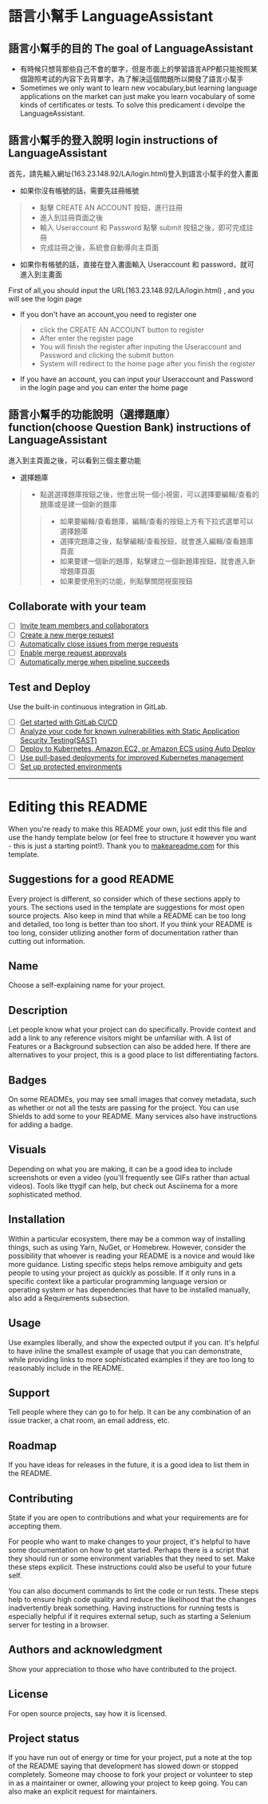 # 語言小幫手 LanguageAssistant 



## 語言小幫手的目的 The goal of LanguageAssistant

* 有時候只想背那些自己不會的單字，但是市面上的學習語言APP都只能按照某個證照考試的內容下去背單字，為了解決這個問題所以開發了語言小幫手
* Sometimes we only want to learn new vocabulary,but learning language applications on the market can just make you learn vocabulary of some kinds of certificates or tests. To solve this predicament i devolpe the LanguageAssistant.  

## 語言小幫手的登入說明 login instructions of LanguageAssistant

首先，請先輸入網址(163.23.148.92/LA/login.html)登入到語言小幫手的登入畫面
* 如果你沒有帳號的話，需要先註冊帳號
 >* 點擊 CREATE AN ACCOUNT 按鈕，進行註冊
 >* 進入到註冊頁面之後
 >* 輸入 Useraccount 和 Password 點擊 submit 按鈕之後，即可完成註冊
 >* 完成註冊之後，系統會自動導向主頁面
* 如果你有帳號的話，直接在登入畫面輸入 Useraccount 和 password，就可進入到主畫面

First of all,you should input the URL(163.23.148.92/LA/login.html) , and you will see the login page
* If you don't have an account,you need to register one
 >* click the CREATE AN ACCOUNT button to register
 >* After enter the register page
 >* You will finish the register after inputing the Useraccount and Password and clicking the submit button
 >* System will redirect to the home page after you finish the register
* If you have an account, you can input your Useraccount and Password in the login page and you can enter the home page

## 語言小幫手的功能說明（選擇題庫） function(choose Question Bank) instructions of LanguageAssistant

進入到主頁面之後，可以看到三個主要功能
* 選擇題庫
 >* 點選選擇題庫按鈕之後，他會出現一個小視窗，可以選擇要編輯/查看的題庫或是建一個新的題庫
 >>* 如果要編輯/查看題庫，編輯/查看的按鈕上方有下拉式選單可以選擇題庫
 >> * 選擇完題庫之後，點擊編輯/查看按鈕，就會進入編輯/查看題庫頁面
 >>* 如果要建一個新的題庫，點擊建立一個新題庫按鈕，就會進入新增題庫頁面
 >>* 如果要使用別的功能，則點擊關閉視窗按鈕



## Collaborate with your team

- [ ] [Invite team members and collaborators](https://docs.gitlab.com/ee/user/project/members/)
- [ ] [Create a new merge request](https://docs.gitlab.com/ee/user/project/merge_requests/creating_merge_requests.html)
- [ ] [Automatically close issues from merge requests](https://docs.gitlab.com/ee/user/project/issues/managing_issues.html#closing-issues-automatically)
- [ ] [Enable merge request approvals](https://docs.gitlab.com/ee/user/project/merge_requests/approvals/)
- [ ] [Automatically merge when pipeline succeeds](https://docs.gitlab.com/ee/user/project/merge_requests/merge_when_pipeline_succeeds.html)

## Test and Deploy

Use the built-in continuous integration in GitLab.

- [ ] [Get started with GitLab CI/CD](https://docs.gitlab.com/ee/ci/quick_start/index.html)
- [ ] [Analyze your code for known vulnerabilities with Static Application Security Testing(SAST)](https://docs.gitlab.com/ee/user/application_security/sast/)
- [ ] [Deploy to Kubernetes, Amazon EC2, or Amazon ECS using Auto Deploy](https://docs.gitlab.com/ee/topics/autodevops/requirements.html)
- [ ] [Use pull-based deployments for improved Kubernetes management](https://docs.gitlab.com/ee/user/clusters/agent/)
- [ ] [Set up protected environments](https://docs.gitlab.com/ee/ci/environments/protected_environments.html)

***

# Editing this README

When you're ready to make this README your own, just edit this file and use the handy template below (or feel free to structure it however you want - this is just a starting point!). Thank you to [makeareadme.com](https://www.makeareadme.com/) for this template.

## Suggestions for a good README
Every project is different, so consider which of these sections apply to yours. The sections used in the template are suggestions for most open source projects. Also keep in mind that while a README can be too long and detailed, too long is better than too short. If you think your README is too long, consider utilizing another form of documentation rather than cutting out information.

## Name
Choose a self-explaining name for your project.

## Description
Let people know what your project can do specifically. Provide context and add a link to any reference visitors might be unfamiliar with. A list of Features or a Background subsection can also be added here. If there are alternatives to your project, this is a good place to list differentiating factors.

## Badges
On some READMEs, you may see small images that convey metadata, such as whether or not all the tests are passing for the project. You can use Shields to add some to your README. Many services also have instructions for adding a badge.

## Visuals
Depending on what you are making, it can be a good idea to include screenshots or even a video (you'll frequently see GIFs rather than actual videos). Tools like ttygif can help, but check out Asciinema for a more sophisticated method.

## Installation
Within a particular ecosystem, there may be a common way of installing things, such as using Yarn, NuGet, or Homebrew. However, consider the possibility that whoever is reading your README is a novice and would like more guidance. Listing specific steps helps remove ambiguity and gets people to using your project as quickly as possible. If it only runs in a specific context like a particular programming language version or operating system or has dependencies that have to be installed manually, also add a Requirements subsection.

## Usage
Use examples liberally, and show the expected output if you can. It's helpful to have inline the smallest example of usage that you can demonstrate, while providing links to more sophisticated examples if they are too long to reasonably include in the README.

## Support
Tell people where they can go to for help. It can be any combination of an issue tracker, a chat room, an email address, etc.

## Roadmap
If you have ideas for releases in the future, it is a good idea to list them in the README.

## Contributing
State if you are open to contributions and what your requirements are for accepting them.

For people who want to make changes to your project, it's helpful to have some documentation on how to get started. Perhaps there is a script that they should run or some environment variables that they need to set. Make these steps explicit. These instructions could also be useful to your future self.

You can also document commands to lint the code or run tests. These steps help to ensure high code quality and reduce the likelihood that the changes inadvertently break something. Having instructions for running tests is especially helpful if it requires external setup, such as starting a Selenium server for testing in a browser.

## Authors and acknowledgment
Show your appreciation to those who have contributed to the project.

## License
For open source projects, say how it is licensed.

## Project status
If you have run out of energy or time for your project, put a note at the top of the README saying that development has slowed down or stopped completely. Someone may choose to fork your project or volunteer to step in as a maintainer or owner, allowing your project to keep going. You can also make an explicit request for maintainers.

